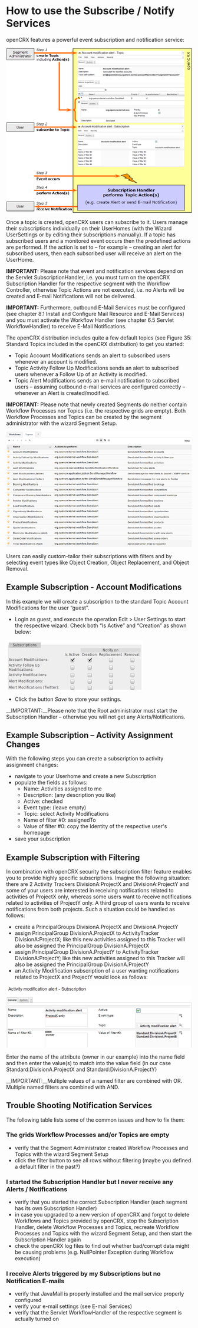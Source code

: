 # How to use the Subscribe / Notify Services #

openCRX features a powerful event subscription and notification service:

![img](31/Users/files/SubscribeNotify/pic010.png)

Once a topic is created, openCRX users can subscribe to it. Users manage their subscriptions individually on their UserHomes (with the Wizard UserSettings or by editing their subscriptions manually). If a topic has subscribed users and a monitored event occurs then the predefined actions are performed. If the action is set to – for example – creating an alert for subscribed users, then each subscribed user will receive an alert on the UserHome.

__IMPORTANT:__ Please note that event and notification services depend on the Servlet SubscriptionHandler, i.e. you must turn on the openCRX Subscription Handler for the respective segment with the Workflow Controller, otherwise Topic Actions are not executed, i.e. no Alerts will be created and E‑mail Notifications will not be delivered.

__IMPORTANT:__ Furthermore, outbound E-Mail Services must be configured (see chapter 8.1 Install and Configure Mail Resource and E-Mail Services) and you must activate the Workflow Handler (see chapter 6.5 Servlet WorkflowHandler) to receive E-Mail Notifications.

The openCRX distribution includes quite a few default topics (see Figure 35: Standard Topics included in the openCRX distribution) to get you started:

* Topic Account Modifications sends an alert to subscribed users whenever an account is modified.
* Topic Activity Follow Up Modifications sends an alert to subscribed users whenever a Follow Up of an Activity is modified.
* Topic Alert Modifications sends an e-mail notification to subscribed users – assuming outbound e-mail services are configured correctly – whenever an Alert is created/modified.

__IMPORTANT:__ Please note that newly created Segments do neither contain Workflow Processes nor Topics (i.e. the respective grids are empty). Both Workflow Processes and Topics can be created by the segment administrator with the wizard Segment Setup.

![img](31/Users/files/SubscribeNotify/pic020.png)

Users can easily custom-tailor their subscriptions with filters and by selecting event types like Object Creation, Object Replacement, and Object Removal.

## Example Subscription - Account Modifications ##
In this example we will create a subscription to the standard Topic Account Modifications for the user “guest”.

* Login as guest, and execute the operation Edit > User Settings to start the respective wizard. Check both “Is Active” and “Creation” as shown below:

![img](31/Users/files/SubscribeNotify/pic030.png)

* Click the button _Save_ to store your settings.

__IMPORTANT:__Please note that the Root administrator must start the Subscription Handler – otherwise you will not get any Alerts/Notifications.

## Example Subscription – Activity Assignment Changes ##
With the following steps you can create a subscription to activity assignment changes:

* navigate to your Userhome and create a new Subscription
* populate the fields as follows:
	* Name:	Activities assigned to me
    * Description:	(any description you like)
    * Active: checked
    * Event type: (leave empty)
    * Topic: select Activity Modifications
    * Name of filter #0: assignedTo
    * Value of filter #0: copy the Identity of the respective user's homepage
* save your subscription

## Example Subscription with Filtering ##
In combination with openCRX security the subscription filter feature enables you to provide highly specific subscriptions. Imagine the following situation: there are 2 Activity Trackers DivisionA:ProjectX and DivisionA:ProjectY and some of your users are interested in receiving notifications related to activities of ProjectX only, whereas some users want to receive notifications related to activities of ProjectY only. A third group of users wants to receive notifications from both projects. Such a situation could be handled as follows:

* create a PrincipalGroups DivisionA.ProjectX and DivisionA.ProjectY
* assign PrincipalGroup DivisionA.ProjectX to ActivityTracker DivisionA:ProjectX; like this new activities assigned to this Tracker will also be assigned the PrincipalGroup DivisionA.ProjectX
* assign PrincipalGroup DivisionA.ProjectY to ActivityTracker DivisionA:ProjectY; like this new activities assigned to this Tracker will also be assigned the PrincipalGroup DivisionA.ProjectY
* an Activity Modification subscription of a user wanting notifications related to ProjectX and ProjectY would look as follows:

![img](31/Users/files/SubscribeNotify/pic040.png)

Enter the name of the attribute (owner in our example) into the name field and then enter the value(s) to match into the value field (in our case Standard:DivisionA.ProjectX and Standard:DivisionA.ProjectY)

__IMPORTANT:__Multiple values of a named filter are combined with OR. Multiple named filters are combined with AND.

## Trouble Shooting Notification Services ##
The following table lists some of the common issues and how to fix them:

### The grids Workflow Processes and/or Topics are empty ###

* verify that the Segment Administrator created Workflow Processes and Topics with the wizard Segment Setup
* click the filter button to see all rows without filtering (maybe you defined a default filter in the past?)

### I started the Subscription Handler but I never receive any Alerts / Notifications ###

* verify that you started the correct Subscription Handler (each segment has its own Subscription Handler)
* in case you upgraded to a new version of openCRX and forgot to delete Workflows and Topics provided by openCRX, stop the Subscription Handler, delete Workflow Processes and Topics, recreate Workflow Processes and Topics with the wizard Segment Setup, and then start the Subscription Handler again
* check the openCRX log files to find out whether bad/corrupt data might be causing problems (e.g. NullPointer Exception during Workflow execution)

### I receive Alerts triggered by my Subscriptions but no Notification E‑mails ###

* verify that JavaMail is properly installed and the mail service properly configured
* verify your e-mail settings (see E-mail Services)
* verify that the Servlet WorkflowHandler of the respective segment is actually turned on
